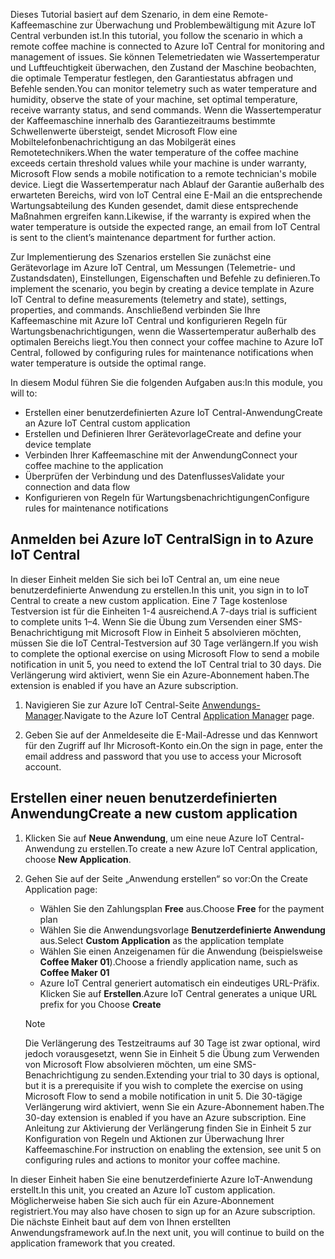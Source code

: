  <span data-ttu-id="20323-101">Dieses Tutorial basiert auf dem Szenario, in dem eine Remote-Kaffeemaschine zur Überwachung und Problembewältigung mit Azure IoT Central verbunden ist.</span><span class="sxs-lookup"><span data-stu-id="20323-101">In this tutorial, you follow the scenario in which a remote coffee machine is connected to Azure IoT Central for monitoring and management of issues.</span></span> <span data-ttu-id="20323-102">Sie können Telemetriedaten wie Wassertemperatur und Luftfeuchtigkeit überwachen, den Zustand der Maschine beobachten, die optimale Temperatur festlegen, den Garantiestatus abfragen und Befehle senden.</span><span class="sxs-lookup"><span data-stu-id="20323-102">You can monitor telemetry such as water temperature and humidity, observe the state of your machine, set optimal temperature, receive warranty status, and send commands.</span></span> <span data-ttu-id="20323-103">Wenn die Wassertemperatur der Kaffeemaschine innerhalb des Garantiezeitraums bestimmte Schwellenwerte übersteigt, sendet Microsoft Flow eine Mobiltelefonbenachrichtigung an das Mobilgerät eines Remotetechnikers.</span><span class="sxs-lookup"><span data-stu-id="20323-103">When the water temperature of the coffee machine exceeds certain threshold values while your machine is under warranty, Microsoft Flow sends a mobile notification to a remote technician's mobile device.</span></span> <span data-ttu-id="20323-104">Liegt die Wassertemperatur nach Ablauf der Garantie außerhalb des erwarteten Bereichs, wird von IoT Central eine E-Mail an die entsprechende Wartungsabteilung des Kunden gesendet, damit diese entsprechende Maßnahmen ergreifen kann.</span><span class="sxs-lookup"><span data-stu-id="20323-104">Likewise, if the warranty is expired when the water temperature is outside the expected range, an email from IoT Central is sent to the client’s maintenance department for further action.</span></span>

<span data-ttu-id="20323-105">Zur Implementierung des Szenarios erstellen Sie zunächst eine Gerätevorlage im Azure IoT Central, um Messungen (Telemetrie- und Zustandsdaten), Einstellungen, Eigenschaften und Befehle zu definieren.</span><span class="sxs-lookup"><span data-stu-id="20323-105">To implement the scenario, you begin by creating a device template in Azure IoT Central to define measurements (telemetry and state), settings, properties, and commands.</span></span> <span data-ttu-id="20323-106">Anschließend verbinden Sie Ihre Kaffeemaschine mit Azure IoT Central und konfigurieren Regeln für Wartungsbenachrichtigungen, wenn die Wassertemperatur außerhalb des optimalen Bereichs liegt.</span><span class="sxs-lookup"><span data-stu-id="20323-106">You then connect your coffee machine to Azure IoT Central, followed by configuring rules for maintenance notifications when water temperature is outside the optimal range.</span></span>

<span data-ttu-id="20323-107">In diesem Modul führen Sie die folgenden Aufgaben aus:</span><span class="sxs-lookup"><span data-stu-id="20323-107">In this module, you will to:</span></span>
- <span data-ttu-id="20323-108">Erstellen einer benutzerdefinierten Azure IoT Central-Anwendung</span><span class="sxs-lookup"><span data-stu-id="20323-108">Create an Azure IoT Central custom application</span></span> 
- <span data-ttu-id="20323-109">Erstellen und Definieren Ihrer Gerätevorlage</span><span class="sxs-lookup"><span data-stu-id="20323-109">Create and define your device template</span></span>
- <span data-ttu-id="20323-110">Verbinden Ihrer Kaffeemaschine mit der Anwendung</span><span class="sxs-lookup"><span data-stu-id="20323-110">Connect your coffee machine to the application</span></span>
- <span data-ttu-id="20323-111">Überprüfen der Verbindung und des Datenflusses</span><span class="sxs-lookup"><span data-stu-id="20323-111">Validate your connection and data flow</span></span>
- <span data-ttu-id="20323-112">Konfigurieren von Regeln für Wartungsbenachrichtigungen</span><span class="sxs-lookup"><span data-stu-id="20323-112">Configure rules for maintenance notifications</span></span>
 
## <a name="sign-in-to-azure-iot-central"></a><span data-ttu-id="20323-113">Anmelden bei Azure IoT Central</span><span class="sxs-lookup"><span data-stu-id="20323-113">Sign in to Azure IoT Central</span></span>
<span data-ttu-id="20323-114">In dieser Einheit melden Sie sich bei IoT Central an, um eine neue benutzerdefinierte Anwendung zu erstellen.</span><span class="sxs-lookup"><span data-stu-id="20323-114">In this unit, you sign in to IoT Central to create a new custom application.</span></span> <span data-ttu-id="20323-115">Eine 7 Tage kostenlose Testversion ist für die Einheiten 1-4 ausreichend.</span><span class="sxs-lookup"><span data-stu-id="20323-115">A 7-days trial is sufficient to complete units 1–4.</span></span> <span data-ttu-id="20323-116">Wenn Sie die Übung zum Versenden einer SMS-Benachrichtigung mit Microsoft Flow in Einheit 5 absolvieren möchten, müssen Sie die IoT Central-Testversion auf 30 Tage verlängern.</span><span class="sxs-lookup"><span data-stu-id="20323-116">If you wish to complete the optional exercise on using Microsoft Flow to send a mobile notification in unit 5, you need to extend the IoT Central trial to 30 days.</span></span> <span data-ttu-id="20323-117">Die Verlängerung wird aktiviert, wenn Sie ein Azure-Abonnement haben.</span><span class="sxs-lookup"><span data-stu-id="20323-117">The extension is enabled if you have an Azure subscription.</span></span>  

1. <span data-ttu-id="20323-118">Navigieren Sie zur Azure IoT Central-Seite [Anwendungs-Manager](https://aka.ms/iotcentral).</span><span class="sxs-lookup"><span data-stu-id="20323-118">Navigate to the Azure IoT Central [Application Manager](https://aka.ms/iotcentral) page.</span></span> 

1. <span data-ttu-id="20323-119">Geben Sie auf der Anmeldeseite die E-Mail-Adresse und das Kennwort für den Zugriff auf Ihr Microsoft-Konto ein.</span><span class="sxs-lookup"><span data-stu-id="20323-119">On the sign in page, enter the email address and password that you use to access your Microsoft account.</span></span>

## <a name="create-a-new-custom-application"></a><span data-ttu-id="20323-120">Erstellen einer neuen benutzerdefinierten Anwendung</span><span class="sxs-lookup"><span data-stu-id="20323-120">Create a new custom application</span></span>

1. <span data-ttu-id="20323-121">Klicken Sie auf **Neue Anwendung**, um eine neue Azure IoT Central-Anwendung zu erstellen.</span><span class="sxs-lookup"><span data-stu-id="20323-121">To create a new Azure IoT Central application, choose **New Application**.</span></span> 

1. <span data-ttu-id="20323-122">Gehen Sie auf der Seite „Anwendung erstellen“ so vor:</span><span class="sxs-lookup"><span data-stu-id="20323-122">On the Create Application page:</span></span> 
    * <span data-ttu-id="20323-123">Wählen Sie den Zahlungsplan **Free** aus.</span><span class="sxs-lookup"><span data-stu-id="20323-123">Choose **Free** for the payment plan</span></span>
    * <span data-ttu-id="20323-124">Wählen Sie die Anwendungsvorlage **Benutzerdefinierte Anwendung** aus.</span><span class="sxs-lookup"><span data-stu-id="20323-124">Select **Custom Application** as the application template</span></span>
    * <span data-ttu-id="20323-125">Wählen Sie einen Anzeigenamen für die Anwendung (beispielsweise **Coffee Maker 01**).</span><span class="sxs-lookup"><span data-stu-id="20323-125">Choose a friendly application name, such as **Coffee Maker 01**</span></span>
    * <span data-ttu-id="20323-126">Azure IoT Central generiert automatisch ein eindeutiges URL-Präfix. Klicken Sie auf **Erstellen**.</span><span class="sxs-lookup"><span data-stu-id="20323-126">Azure IoT Central generates a unique URL prefix for you Choose **Create**</span></span>
    
   > [!NOTE]
   > <span data-ttu-id="20323-127">Die Verlängerung des Testzeitraums auf 30 Tage ist zwar optional, wird jedoch vorausgesetzt, wenn Sie in Einheit 5 die Übung zum Verwenden von Microsoft Flow absolvieren möchten, um eine SMS-Benachrichtigung zu senden.</span><span class="sxs-lookup"><span data-stu-id="20323-127">Extending your trial to 30 days is optional, but it is a prerequisite if you wish to complete the exercise on using Microsoft Flow to send a mobile notification in unit 5.</span></span> <span data-ttu-id="20323-128">Die 30-tägige Verlängerung wird aktiviert, wenn Sie ein Azure-Abonnement haben.</span><span class="sxs-lookup"><span data-stu-id="20323-128">The 30-day extension is enabled if you have an Azure subscription.</span></span> <span data-ttu-id="20323-129">Eine Anleitung zur Aktivierung der Verlängerung finden Sie in Einheit 5 zur Konfiguration von Regeln und Aktionen zur Überwachung Ihrer Kaffeemaschine.</span><span class="sxs-lookup"><span data-stu-id="20323-129">For instruction on enabling the extension, see unit 5 on configuring rules and actions to monitor your coffee machine.</span></span>

<span data-ttu-id="20323-130">In dieser Einheit haben Sie eine benutzerdefinierte Azure IoT-Anwendung erstellt.</span><span class="sxs-lookup"><span data-stu-id="20323-130">In this unit, you created an Azure IoT custom application.</span></span> <span data-ttu-id="20323-131">Möglicherweise haben Sie sich auch für ein Azure-Abonnement registriert.</span><span class="sxs-lookup"><span data-stu-id="20323-131">You may also have chosen to sign up for an Azure subscription.</span></span> <span data-ttu-id="20323-132">Die nächste Einheit baut auf dem von Ihnen erstellten Anwendungsframework auf.</span><span class="sxs-lookup"><span data-stu-id="20323-132">In the next unit, you will continue to build on the application framework that you created.</span></span> 